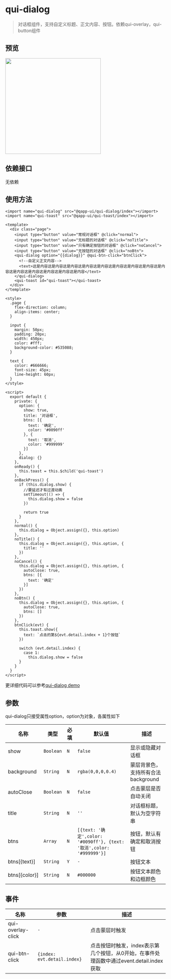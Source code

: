 # qui-dialog

> 对话框组件，支持自定义标题、正文内容、按钮。依赖qui-overlay，qui-button组件

## 预览
<img src="https://qapp-ui.github.io/qapp-ui/docs/assets/qui-dialog.gif" width="300"/>

## 依赖接口

无依赖

## 使用方法

```ux
<import name="qui-dialog" src="@qapp-ui/qui-dialog/index"></import>
<import name="qui-toast" src="@qapp-ui/qui-toast/index"></import>

<template>
  <div class="page">
    <input type="button" value="常规对话框" @click="normal">
    <input type="button" value="无标题的对话框" @click="noTitle">
    <input type="button" value="只有确定按钮的对话框" @click="noCancel">
    <input type="button" value="无按钮的对话框" @click="noBtn">
    <qui-dialog option="{{dialog}}" @qui-btn-click="btnClick">
      <!--自定义正文内容-->
      <text>这是内容这是内容这是内容这是内容这是内容这是内容这是内容这是内容这是内容这是内容这是内容这是内容这是内容这是内容</text>
    </qui-dialog>
    <qui-toast id="qui-toast"></qui-toast>
  </div>
</template>

<style>
  .page {
    flex-direction: column;
    align-items: center;
  }

  input {
    margin: 50px;
    padding: 20px;
    width: 450px;
    color: #fff;
    background-color: #535088;
  }

  text {
    color: #666666;
    font-size: 45px;
    line-height: 60px;
  }
</style>

<script>
  export default {
    private: {
      option: {
        show: true,
        title: '对话框',
        btns: [{
          text: '确定',
          color: '#0090ff'
        }, {
          text: '取消',
          color: '#999999'
        }]
      },
      dialog: {}
    },
    onReady() {
      this.toast = this.$child('qui-toast')
    },
    onBackPress() {
      if (this.dialog.show) {
        //要延迟才有过渡动画
        setTimeout(() => {
          this.dialog.show = false
        })

        return true
      }
    },
    normal() {
      this.dialog = Object.assign({}, this.option)
    },
    noTitle() {
      this.dialog = Object.assign({}, this.option, {
        title: ''
      })
    },
    noCancel() {
      this.dialog = Object.assign({}, this.option, {
        autoClose: true,
        btns: [{
          text: '确定'
        }]
      })
    },
    noBtn() {
      this.dialog = Object.assign({}, this.option, {
        autoClose: true,
        btns: []
      })
    },
    btnClick(evt) {
      this.toast.show({
        text: `点击的第${evt.detail.index + 1}个按钮`
      })

      switch (evt.detail.index) {
        case 1:
          this.dialog.show = false
      }
    }
  }
</script>
```

更详细代码可以参考[qui-dialog demo](https://github.com/qapp-ui/qapp-ui/blob/master/src/Dialog/index.ux)

## 参数

qui-dialog只接受属性option，option为对象，各属性如下

| 名称 | 类型 | 必填 | 默认值 | 描述 |
|------------|------------|--------|-----|-----|
| show | `Boolean` | `N` | `false` |显示或隐藏对话框 |
| background | `String` | `N` | `rgba(0,0,0,0.4)` |蒙层背景色，支持所有合法background |
| autoClose | `Boolean` | `N` | `false` | 点击蒙层是否自动关闭 |
| title | `String` | `N` | `''` | 对话框标题，默认为空字符串 |
| btns | `Array` | `N` | `[{text: '确定',color: '#0090ff'}, {text: '取消',color: '#999999'}]` | 按钮，默认有确定和取消按钮 |
| btns[{text}] | `String` | `Y` | `-` | 按钮文本 |
| btns[{color}] | `String` | `N` | `#000000` | 按钮文本颜色和边框颜色 |


## 事件

| 名称 | 参数 | 描述 |
|----------|------------|--------|
| qui-overlay-click | `-` | 点击蒙层时触发 |
| qui-btn-click| `{index: evt.detail.index}` | 点击按钮时触发，index表示第几个按钮，从0开始，在事件处理函数中通过event.detail.index获取 |
